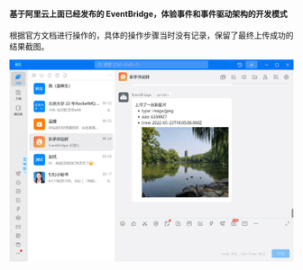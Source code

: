 #### 基于阿里云上面已经发布的 EventBridge，体验事件和事件驱动架构的开发模式

根据官方文档进行操作的，具体的操作步骤当时没有记录，保留了最终上传成功的结果截图。

![image-20220624173422400](0407作业.assets/image-20220624173422400.png)

